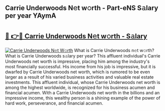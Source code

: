 ## Carrie Underwoods N𝚎t w𝚘rth - Part-eNS S𝚊lary per year YAymA

# <h2><a href="http://gc0oer.nevu.top/?p=Carrie+Underwoods">🔗 👉🔴 Carrie Underwoods N𝚎t w𝚘rth - S𝚊lary</a></h2>

[![Carrie Underwoods N𝚎t W𝚘rth](https://i.imgur.com/Oavwk0R.jpeg)](http://gc0oer.nevu.top/?p=Carrie+Underwoods)
What is Carrie Underwoods n𝚎t w𝚘rth? What is Carrie Underwoods s𝚊lary per year?
This affluent individual's Carrie Underwoods net worth is impressive, placing him among the industry's most financially successful. His income from his job is impressive, but it is dwarfed by Carrie Underwoods net worth, which is rumored to be even larger as a result of his varied business activities and valuable real estate investments. This affluent individual, whose Carrie Underwoods net worth is among the highest worldwide, is recognized for his business acumen and financial acumen. With a Carrie Underwoods net worth in the billions and an impressive income, this wealthy person is a shining example of the power of hard work, perseverance, and financial acumen.
